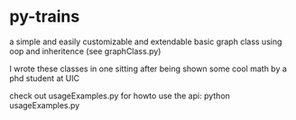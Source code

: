 # py-trains
a simple and easily customizable and extendable basic graph class 
using oop and inheritence (see graphClass.py)

I wrote these classes in one sitting after being shown some cool math by a phd student at UIC


check out usageExamples.py for howto use the api:
python usageExamples.py
